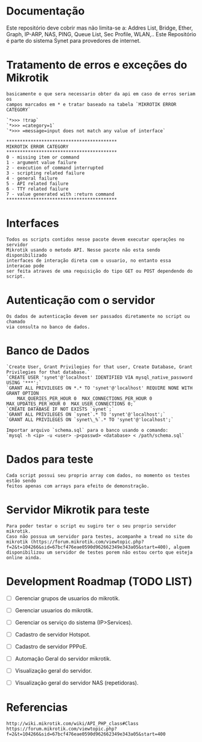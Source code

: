 # Documentação

Este repositório deve cobrir mas não limita-se a: Addres List, Bridge, Ether, Graph, IP-ARP, NAS, PING, Queue List, Sec Profile, WLAN,..
Este Repositório é parte do sistema Synet para provedores de internet.


# Tratamento de erros e exceções do Mikrotik
	basicamente o que sera necessario obter da api em caso de erros seriam os
	campos marcados em * e tratar baseado na tabela `MIKROTIK ERROR CATEGORY`

  	`*>>> !trap`
	`*>>> =category=1`
	`*>>> =message=input does not match any value of interface`

	*****************************************
	MIKROTIK ERROR CATEGORY 
	*****************************************
	0 - missing item or command
	1 - argument value failure
	2 - execution of command interrupted
	3 - scripting related failure
	4 - general failure
	5 - API related failure
	6 - TTY related failure
	7 - value generated with :return command
	*****************************************


# Interfaces
	Todos os scripts contidos nesse pacote devem executar operações no servidor 
	Mikrotik usando o metodo API. Nesse pacote não esta sendo disponibilizado 
	interfaces de interação direta com o usuario, no entanto essa interacao pode 
	ser feita atraves de uma requisição do tipo GET ou POST dependendo do script.


# Autenticação com o servidor
	Os dados de autenticação devem ser passados diretamente no script ou chamado 
	via consulta no banco de dados. 


# Banco de Dados
	`Create User, Grant Privilegies for that user, Create Database, Grant Privilegies for that database.`
	`CREATE USER 'synet'@'localhost' IDENTIFIED VIA mysql_native_password USING '***';`
	`GRANT ALL PRIVILEGES ON *.* TO 'synet'@'localhost' REQUIRE NONE WITH GRANT OPTION 
		MAX_QUERIES_PER_HOUR 0  MAX_CONNECTIONS_PER_HOUR 0  MAX_UPDATES_PER_HOUR 0  MAX_USER_CONNECTIONS 0;`
	`CREATE DATABASE IF NOT EXISTS `synet`;`
	`GRANT ALL PRIVILEGES ON `synet`.* TO 'synet'@'localhost';`
	`GRANT ALL PRIVILEGES ON `synet\_%`.* TO 'synet'@'localhost';`

	Importar arquivo `schema.sql` para o banco usando o comando:
	`mysql -h <ip> -u <user> -p<passwd> <database> < /path/schema.sql`


# Dados para teste
	Cada script possui seu proprio array com dados, no momento os testes estão sendo 
	feitos apenas com arrays para efeito de demonstração.


# Servidor Mikrotik para teste
	Para poder testar o script eu sugiro ter o seu proprio servidor mikrotik.
	Caso não possua um servidor para testes, acompanhe a tread no site do mikrotik (https://forum.mikrotik.com/viewtopic.php?f=2&t=104266&sid=67bcf476eae0590d962662349e343a05&start=400), alguem disponibilizou um servidor de testes porem não estou certo que esteja online ainda.


# Development Roadmap (TODO LIST)
- [ ] Gerenciar grupos de usuarios do mikrotik.
- [ ] Gerenciar usuarios do mikrotik.
- [ ] Gerenciar os serviço do sistema (IP>Services).
- [ ] Cadastro de servidor Hotspot.
- [ ] Cadastro de servidor PPPoE.
- [ ] Automação Geral do servidor mikrotik.
- [ ] Visualização geral do servidor.
- [ ] Visualização geral do servidor NAS (repetidoras).


# Referencias
	http://wiki.mikrotik.com/wiki/API_PHP_class#Class
	https://forum.mikrotik.com/viewtopic.php?f=2&t=104266&sid=67bcf476eae0590d962662349e343a05&start=400
